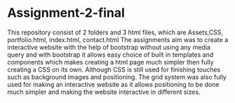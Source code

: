 # Assignment-2-final
This repository consist of 2 folders and 3 html files, which are Assets,CSS, portfolio.html, index.html, contact.html
The assignments aim was to create a interactive website with the help of bootstrap without using any media query and with bootstrap it allows easy choice of built in templates and components which makes creating a html page much simpler then fully creating a CSS on its own. Although CSS is still used for finishing touches such as background images and positioning. The grid system was also fully used for making an interactive website as it allows positioning to be done much simpler and making the website interactive in different sizes.
